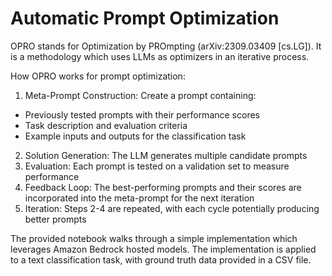 # Automatic Prompt Optimization

OPRO stands for Optimization by PROmpting (arXiv:2309.03409 [cs.LG]). It is a methodology which uses LLMs as optimizers in an iterative process.

How OPRO works for prompt optimization:
1.	Meta-Prompt Construction: Create a prompt containing:
-	Previously tested prompts with their performance scores
-	Task description and evaluation criteria
-	Example inputs and outputs for the classification task
2.	Solution Generation: The LLM generates multiple candidate prompts
3.	Evaluation: Each prompt is tested on a validation set to measure performance
4.	Feedback Loop: The best-performing prompts and their scores are incorporated into the meta-prompt for the next iteration
5.	Iteration: Steps 2-4 are repeated, with each cycle potentially producing better prompts

The provided notebook walks through a simple implementation which leverages Amazon Bedrock hosted models.
The implementation is applied to a text classification task, with ground truth data provided in a CSV file.
